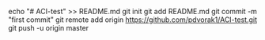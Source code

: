 echo "# ACI-test" >> README.md
git init
git add README.md
git commit -m "first commit"
git remote add origin https://github.com/pdvorak1/ACI-test.git
git push -u origin master
